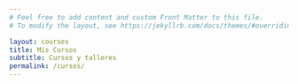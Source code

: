 ```yaml
---
# Feel free to add content and custom Front Matter to this file.
# To modify the layout, see https://jekyllrb.com/docs/themes/#overriding-theme-defaults

layout: courses
title: Mis Cursos
subtitle: Cursos y talleres
permalink: /cursos/
---
```

